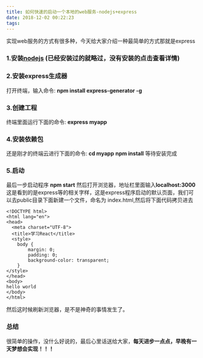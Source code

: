 ```yaml
---
title: 如何快速的启动一个本地的web服务-nodejs+express
date: 2018-12-02 00:22:23
tags:
---
```

实现web服务的方式有很多种，今天给大家介绍一种最简单的方式那就是express
### **1.安装[nodejs](https://nodejs.org)** (已经安装过的就略过，没有安装的点击查看详情)
### **2.安装express生成器**
打开终端，输入命令:
**npm install express-generator -g**
### **3.创建工程**
终端里面运行下面的命令:
**express  myapp**
### **4.安装依赖包**
还是刚才的终端云进行下面的命令:
**cd myapp**
**npm install**
等待安装完成
### **5.启动**
最后一步启动程序
**npm start**
然后打开浏览器，地址栏里面输入**localhost:3000**
这是看到的是express等的相关字样，这是express程序启动的默认页面，我们可以去public目录下面新建一个文件，命名为 index.html,然后将下面代码拷贝进去
```
<!DOCTYPE html>
<html lang="en">
<head>
  <meta charset="UTF-8">
  <title>学习React</title>
  <style>
    body {
        margin: 0;
        padding: 0;
        background-color: transparent;
    }
</style>
</head>
<body>
hello world
</body>
</html>
```
 然后这时候刷新浏览器，是不是神奇的事情发生了。
 ### **总结**
 很简单的操作，没什么好说的，最后心里话送给大家，**每天进步一点点，早晚有一天梦想会实现！！！**